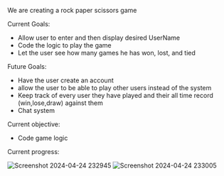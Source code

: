 We are creating a rock paper scissors game

Current Goals:
- Allow user to enter and then display desired UserName
- Code the logic to play the game
- Let the user see how many games he has won, lost, and tied

Future Goals:
- Have the user create an account
- allow the user to be able to play other users instead of the system
- Keep track of every user they have played and their all time record (win,lose,draw) against them
- Chat system

Current objective:
- Code game logic

Current progress:

![Screenshot 2024-04-24 232945](https://github.com/DOOMNOTRON/GroupProject/assets/97191134/ddd5f6c3-fe3b-461e-b78b-e996dfabff6b)
![Screenshot 2024-04-24 233005](https://github.com/DOOMNOTRON/GroupProject/assets/97191134/0c3ee1b8-5101-46b3-9944-9470461e090d)

